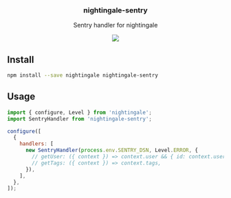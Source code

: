 <h3 align="center">
  nightingale-sentry
</h3>

<p align="center">
  Sentry handler for nightingale
</p>

<p align="center">
  <a href="https://npmjs.org/package/nightingale-sentry"><img src="https://img.shields.io/npm/v/nightingale-sentry.svg?style=flat-square"></a>
</p>

## Install

```sh
npm install --save nightingale nightingale-sentry
```

## Usage

```js
import { configure, Level } from 'nightingale';
import SentryHandler from 'nightingale-sentry';

configure([
  {
    handlers: [
      new SentryHandler(process.env.SENTRY_DSN, Level.ERROR, {
        // getUser: ({ context }) => context.user && { id: context.user.id },
        // getTags: ({ context }) => context.tags,
      }),
    ],
  },
]);
```

